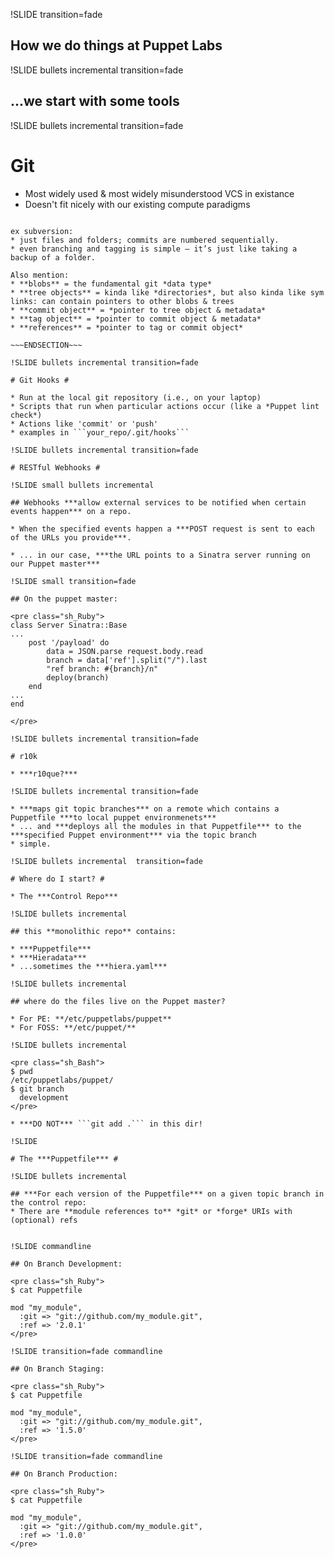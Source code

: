 !SLIDE transition=fade

## How we do things at Puppet Labs

!SLIDE bullets incremental transition=fade

## ...we start with some tools 

!SLIDE bullets incremental transition=fade

# Git #

* Most widely used & most widely misunderstood VCS in existance
* Doesn't fit nicely with our existing compute paradigms

~~~SECTION:notes~~~

ex subversion: 
* just files and folders; commits are numbered sequentially. 
* even branching and tagging is simple — it’s just like taking a backup of a folder.

Also mention:
* **blobs** = the fundamental git *data type*
* **tree objects** = kinda like *directories*, but also kinda like sym links: can contain pointers to other blobs & trees
* **commit object** = *pointer to tree object & metadata*
* **tag object** = *pointer to commit object & metadata*
* **references** = *pointer to tag or commit object*

~~~ENDSECTION~~~

!SLIDE bullets incremental transition=fade

# Git Hooks #

* Run at the local git repository (i.e., on your laptop)
* Scripts that run when particular actions occur (like a *Puppet lint check*)
* Actions like 'commit' or 'push'
* examples in ```your_repo/.git/hooks```

!SLIDE bullets incremental transition=fade

# RESTful Webhooks #

!SLIDE small bullets incremental

## Webhooks ***allow external services to be notified when certain events happen*** on a repo. 

* When the specified events happen a ***POST request is sent to each of the URLs you provide***.

* ... in our case, ***the URL points to a Sinatra server running on our Puppet master***

!SLIDE small transition=fade

## On the puppet master: 

<pre class="sh_Ruby">
class Server Sinatra::Base
...
	post '/payload' do
		data = JSON.parse request.body.read
		branch = data['ref'].split("/").last
		"ref branch: #{branch}/n"
		deploy(branch)
	end
...
end

</pre>

!SLIDE bullets incremental transition=fade

# r10k  

* ***r10que?*** 

!SLIDE bullets incremental transition=fade

* ***maps git topic branches*** on a remote which contains a Puppetfile ***to local puppet environmenets*** 
* ... and ***deploys all the modules in that Puppetfile*** to the ***specified Puppet environment*** via the topic branch
* simple. 

!SLIDE bullets incremental  transition=fade

# Where do I start? #

* The ***Control Repo***

!SLIDE bullets incremental

## this **monolithic repo** contains: 

* ***Puppetfile***
* ***Hieradata***
* ...sometimes the ***hiera.yaml*** 

!SLIDE bullets incremental 

## where do the files live on the Puppet master? 

* For PE: **/etc/puppetlabs/puppet**
* For FOSS: **/etc/puppet/**

!SLIDE bullets incremental 

<pre class="sh_Bash">
$ pwd
/etc/puppetlabs/puppet/
$ git branch
  development
</pre>

* ***DO NOT*** ```git add .``` in this dir!

!SLIDE

# The ***Puppetfile*** #

!SLIDE bullets incremental

## ***For each version of the Puppetfile*** on a given topic branch in the control repo:
* There are **module references to** *git* or *forge* URIs with (optional) refs 


!SLIDE commandline 

## On Branch Development:

<pre class="sh_Ruby">
$ cat Puppetfile

mod "my_module",
  :git => "git://github.com/my_module.git",
  :ref => '2.0.1'
</pre>

!SLIDE transition=fade commandline

## On Branch Staging:

<pre class="sh_Ruby">
$ cat Puppetfile

mod "my_module",
  :git => "git://github.com/my_module.git",
  :ref => '1.5.0'
</pre>

!SLIDE transition=fade commandline

## On Branch Production:

<pre class="sh_Ruby">
$ cat Puppetfile

mod "my_module",
  :git => "git://github.com/my_module.git",
  :ref => '1.0.0'
</pre>


